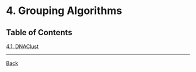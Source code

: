 # 4. Grouping Algorithms

## Table of Contents
[4.1. DNAClust](dnaclust.md)

---

[Back](./../index.md)